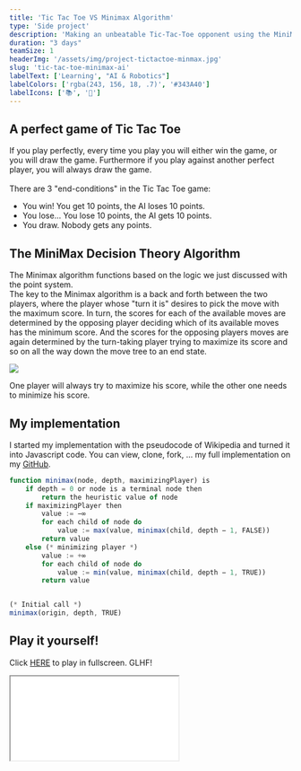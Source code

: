 ```yaml
---
title: 'Tic Tac Toe VS Minimax Algorithm'
type: 'Side project'
description: 'Making an unbeatable Tic-Tac-Toe opponent using the MiniMax decision theory algorithm.'
duration: "3 days"
teamSize: 1
headerImg: '/assets/img/project-tictactoe-minmax.jpg'
slug: 'tic-tac-toe-minimax-ai'
labelText: ['Learning', "AI & Robotics"]
labelColors: ['rgba(243, 156, 18, .7)', '#343A40']
labelIcons: ['📚', '🤖']
---
```


## A perfect game of Tic Tac Toe
If you play perfectly, every time you play you will either win the game, or you will draw the game. Furthermore if you play against another perfect player, you will always draw the game.
<br/><br/>
There are 3 "end-conditions" in the Tic Tac Toe game:

- You win! You get 10 points, the AI loses 10 points.
- You lose... You lose 10 points, the AI gets 10 points.
- You draw. Nobody gets any points.

## The MiniMax Decision Theory Algorithm

The Minimax algorithm functions based on the logic we just discussed with the point system.
<br/>
The key to the Minimax algorithm is a back and forth between the two players, where the player whose "turn it is" desires to pick the move with the maximum score. In turn, the scores for each of the available moves are determined by the opposing player deciding which of its available moves has the minimum score. And the scores for the opposing players moves are again determined by the turn-taking player trying to maximize its score and so on all the way down the move tree to an end state.

<img src="/assets/img/projects/minimax.png" />

One player will always try to maximize his score, while the other one needs to minimize his score.

## My implementation
I started my implementation with the pseudocode of Wikipedia and turned it into Javascript code.
You can view, clone, fork, ... my full implementation on my [GitHub](https://github.com/Wilmox).
```js
function minimax(node, depth, maximizingPlayer) is
    if depth = 0 or node is a terminal node then
        return the heuristic value of node
    if maximizingPlayer then
        value := −∞
        for each child of node do
            value := max(value, minimax(child, depth − 1, FALSE))
        return value
    else (* minimizing player *)
        value := +∞
        for each child of node do
            value := min(value, minimax(child, depth − 1, TRUE))
        return value


(* Initial call *)
minimax(origin, depth, TRUE)
```


## Play it yourself!

Click [HERE](/project/play-tic-tac-toe-minimax-ai) to play in fullscreen. GLHF!

<iframe src="/project/play-tic-tac-toe-minimax-ai" title="Tic Tac Toe VS Minimax Algorithm"></iframe>
